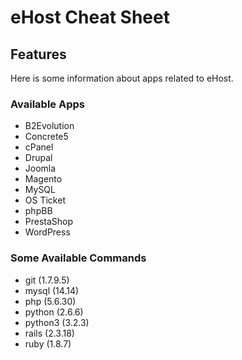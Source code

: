 # eHost Cheat Sheet


## Features

Here is some information about apps related to eHost.

### Available Apps

* B2Evolution
* Concrete5
* cPanel
* Drupal
* Joomla
* Magento
* MySQL
* OS Ticket
* phpBB
* PrestaShop
* WordPress

### Some Available Commands

* git (1.7.9.5)
* mysql (14.14)
* php (5.6.30)
* python (2.6.6)
* python3 (3.2.3)
* rails (2.3.18)
* ruby (1.8.7)
